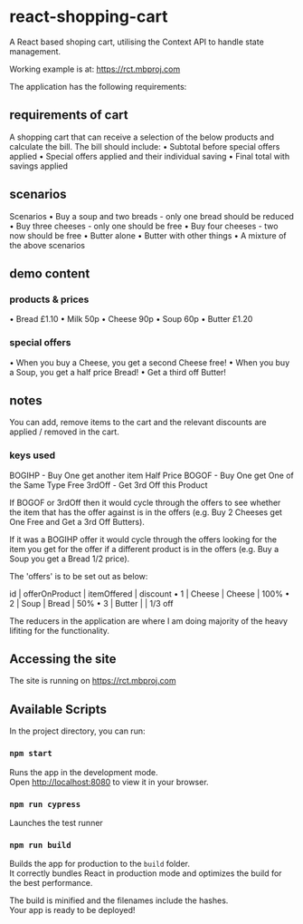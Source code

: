 # react-shopping-cart

A React based shoping cart, utilising the Context API to handle state management.

Working example is at: https://rct.mbproj.com

The application has the following requirements:

## requirements of cart

A shopping cart that can receive a selection of the below products and calculate the bill. The bill should include:
• Subtotal before special offers applied
• Special offers applied and their individual saving
• Final total with savings applied

## scenarios

Scenarios
• Buy a soup and two breads - only one bread should be reduced
• Buy three cheeses - only one should be free
• Buy four cheeses - two now should be free
• Butter alone
• Butter with other things
• A mixture of the above scenarios

## demo content

### products & prices

• Bread £1.10
• Milk 50p
• Cheese 90p
• Soup 60p
• Butter £1.20

### special offers

• When you buy a Cheese, you get a second Cheese free!
• When you buy a Soup, you get a half price Bread!
• Get a third off Butter!

## notes

You can add, remove items to the cart and the relevant discounts are applied / removed in the cart.

### keys used

BOGIHP - Buy One get another item Half Price
BOGOF - Buy One get One of the Same Type Free
3rdOff - Get 3rd Off this Product

If BOGOF or 3rdOff then it would cycle through the offers to see whether the item that has the offer against is in the offers (e.g. Buy 2 Cheeses get One Free and Get a 3rd Off Butters).

If it was a BOGIHP offer it would cycle through the offers looking for the item you get for the offer if a different product is in the offers (e.g. Buy a Soup you get a Bread 1/2 price).

The 'offers' is to be set out as below:

id | offerOnProduct | itemOffered | discount
• 1 | Cheese | Cheese | 100%
• 2 | Soup | Bread | 50%
• 3 | Butter | | 1/3 off

The reducers in the application are where I am doing majority of the heavy lifiting for the functionality.

## Accessing the site

The site is running on https://rct.mbproj.com

## Available Scripts

In the project directory, you can run:

### `npm start`

Runs the app in the development mode.\
Open [http://localhost:8080](http://localhost:8080) to view it in your browser.

### `npm run cypress`

Launches the test runner

### `npm run build`

Builds the app for production to the `build` folder.\
It correctly bundles React in production mode and optimizes the build for the best performance.

The build is minified and the filenames include the hashes.\
Your app is ready to be deployed!
